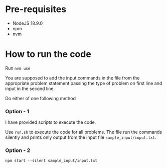 # Pre-requisites
* NodeJS 18.9.0
* npm
* nvm

# How to run the code

Run `nvm use`

You are supposed to add the input commands in the file from the appropriate problem statement passing the type of problem on first line and input in the second line.

Do either of one following method
### Option - 1

I have provided scripts to execute the code.

Use `run.sh` to execute the code for all problems. The file run the commands silently and prints only output from the input file `sample_input/input.txt`.

### Option - 2

`npm start --silent sample_input/input.txt`
